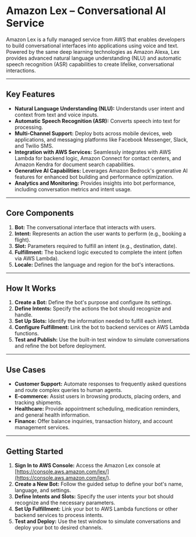 # Amazon Lex – Conversational AI Service
Amazon Lex is a fully managed service from AWS that enables developers to build conversational interfaces into applications using voice and text. Powered by the same deep learning technologies as Amazon Alexa, Lex provides advanced natural language understanding (NLU) and automatic speech recognition (ASR) capabilities to create lifelike, conversational interactions.

---

## Key Features

- **Natural Language Understanding (NLU):** Understands user intent and context from text and voice inputs.
- **Automatic Speech Recognition (ASR):** Converts speech into text for processing.
- **Multi-Channel Support:** Deploy bots across mobile devices, web applications, and messaging platforms like Facebook Messenger, Slack, and Twilio SMS.
- **Integration with AWS Services:** Seamlessly integrates with AWS Lambda for backend logic, Amazon Connect for contact centers, and Amazon Kendra for document search capabilities.
- **Generative AI Capabilities:** Leverages Amazon Bedrock's generative AI features for enhanced bot building and performance optimization.
- **Analytics and Monitoring:** Provides insights into bot performance, including conversation metrics and intent usage.

---

## Core Components

1. **Bot:** The conversational interface that interacts with users.
2. **Intent:** Represents an action the user wants to perform (e.g., booking a flight).
3. **Slot:** Parameters required to fulfill an intent (e.g., destination, date).
4. **Fulfillment:** The backend logic executed to complete the intent (often via AWS Lambda).
5. **Locale:** Defines the language and region for the bot's interactions.

---

## How It Works

1. **Create a Bot:** Define the bot's purpose and configure its settings.
2. **Define Intents:** Specify the actions the bot should recognize and handle.
3. **Set Up Slots:** Identify the information needed to fulfill each intent.
4. **Configure Fulfillment:** Link the bot to backend services or AWS Lambda functions.
5. **Test and Publish:** Use the built-in test window to simulate conversations and refine the bot before deployment.

---

## Use Cases

- **Customer Support:** Automate responses to frequently asked questions and route complex queries to human agents.
- **E-commerce:** Assist users in browsing products, placing orders, and tracking shipments.
- **Healthcare:** Provide appointment scheduling, medication reminders, and general health information.
- **Finance:** Offer balance inquiries, transaction history, and account management services.

---

## Getting Started

1. **Sign In to AWS Console:** Access the Amazon Lex console at [https://console.aws.amazon.com/lex/](https://console.aws.amazon.com/lex/).
2. **Create a New Bot:** Follow the guided setup to define your bot's name, language, and settings.
3. **Define Intents and Slots:** Specify the user intents your bot should recognize and the necessary parameters.
4. **Set Up Fulfillment:** Link your bot to AWS Lambda functions or other backend services to process intents.
5. **Test and Deploy:** Use the test window to simulate conversations and deploy your bot to desired channels.
